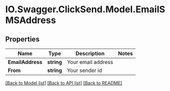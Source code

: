 # IO.Swagger.ClickSend.Model.EmailSMSAddress
## Properties

Name | Type | Description | Notes
------------ | ------------- | ------------- | -------------
**EmailAddress** | **string** | Your email address | 
**From** | **string** | Your sender id | 

[[Back to Model list]](../README.md#documentation-for-models) [[Back to API list]](../README.md#documentation-for-api-endpoints) [[Back to README]](../README.md)

